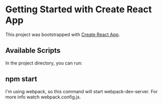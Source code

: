 # Getting Started with Create React App

This project was bootstrapped with [Create React App](https://github.com/facebook/create-react-app).

## Available Scripts

In the project directory, you can run:

## npm start

I'm using webpack, so this command will start webpack-dev-server. For more info watch webpack.config.js.
